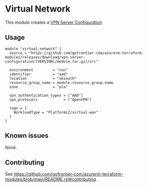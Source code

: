 # Virtual Network

This module creates a [VPN Server Configuration](https://registry.terraform.io/providers/hashicorp/azurerm/latest/docs/resources/vpn_server_configuration)

## Usage

```hcl
module "virtual_network" {
  source = "https://github.com/gofrontier-com/azurerm-terraform-modules/releases/download/vpn-server-configuration/[VERSION]/module.tar.gz//src"

  environment         = "con"
  identifier          = "aad"
  location            = "uksouth"
  resource_group_name = module.resource_group.name
  zone                = "pla"

  vpn_authentication_types = ["AAD"]
  vpn_protocols            = ["OpenVPN"]

  tags = {
    WorkloadType = "PlatformLZ/virtual-wan"
  }
}
```

## Known issues

_None._

## Contributing

See <https://github.com/gofrontier-com/azurerm-terraform-modules/blob/main/README.rst#contributing>.
